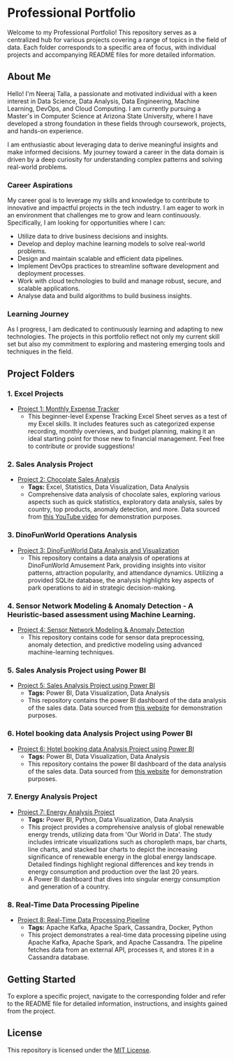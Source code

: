 # Professional Portfolio

Welcome to my Professional Portfolio! This repository serves as a centralized hub for various projects covering a range of topics in the field of data. Each folder corresponds to a specific area of focus, with individual projects and accompanying README files for more detailed information.

## About Me

Hello! I'm Neeraj Talla, a passionate and motivated individual with a keen interest in Data Science, Data Analysis, Data Engineering, Machine Learning, DevOps, and Cloud Computing. I am currently pursuing a Master's in Computer Science at Arizona State University, where I have developed a strong foundation in these fields through coursework, projects, and hands-on experience.

I am enthusiastic about leveraging data to derive meaningful insights and make informed decisions. My journey toward a career in the data domain is driven by a deep curiosity for understanding complex patterns and solving real-world problems.


### Career Aspirations

My career goal is to leverage my skills and knowledge to contribute to innovative and impactful projects in the tech industry. I am eager to work in an environment that challenges me to grow and learn continuously. Specifically, I am looking for opportunities where I can:

- Utilize data to drive business decisions and insights.
- Develop and deploy machine learning models to solve real-world problems.
- Design and maintain scalable and efficient data pipelines.
- Implement DevOps practices to streamline software development and deployment processes.
- Work with cloud technologies to build and manage robust, secure, and scalable applications.
- Analyse data and build algorithms to build business insights.

### Learning Journey

As I progress, I am dedicated to continuously learning and adapting to new technologies. The projects in this portfolio reflect not only my current skill set but also my commitment to exploring and mastering emerging tools and techniques in the field.

## Project Folders

### 1. Excel Projects
- [Project 1: Monthly Expense Tracker](https://github.com/Tallaneeraj/Data-Science-Portfolio/blob/main/Monthly%20Expense%20Tracker/README.md)
  - This beginner-level Expense Tracking Excel Sheet serves as a test of my Excel skills. It includes features such as categorized expense recording, monthly overviews, and budget planning, making it an ideal starting point for those new to financial management. Feel free to contribute or provide suggestions!

### 2. Sales Analysis Project
- [Project 2: Chocolate Sales Analysis](https://github.com/Tallaneeraj/Data-Science-Portfolio/tree/main/Sales%20Data%20Analysis%20-%20Chocolate%20Sales)
  - **Tags:** Excel, Statistics, Data Visualization, Data Analysis
  - Comprehensive data analysis of chocolate sales, exploring various aspects such as quick statistics, exploratory data analysis, sales by country, top products, anomaly detection, and more. Data sourced from [this YouTube video](https://youtu.be/v2oNWja7M2E?feature=shared) for demonstration purposes.

### 3. DinoFunWorld Operations Analysis
- [Project 3: DinoFunWorld Data Analysis and Visualization](https://github.com/Tallaneeraj/Data-Science-Portfolio/tree/main/Dino%20World%20Data%20Analysis)
  - This repository contains a data analysis of operations at DinoFunWorld Amusement Park, providing insights into visitor patterns, attraction popularity, and attendance dynamics. Utilizing a provided SQLite database, the analysis highlights key aspects of park operations to aid in strategic decision-making.
 
### 4. Sensor Network Modeling & Anomaly Detection - A Heuristic-based assessment using Machine Learning.
- [Project 4: Sensor Network Modeling & Anomaly Detection](https://github.com/Tallaneeraj/Data-Science-Portfolio/tree/main/Sensor%20Data%20ML)
  - This repository contains code for sensor data preprocessing, anomaly detection, and predictive modeling using advanced machine-learning techniques.

### 5. Sales Analysis Project using Power BI
- [Project 5: Sales Analysis Project using Power BI](https://github.com/Tallaneeraj/Portfolio/tree/main/Sales%20Data%20Analysis%20using%20Power%20BI)
  - **Tags:** Power BI, Data Visualization, Data Analysis
  - This repository contains the power BI dashboard of the data analysis of the sales data. Data sourced from [this website](https://codebasics.io/) for demonstration purposes.

### 6. Hotel booking data Analysis Project using Power BI
- [Project 6:  Hotel booking data Analysis Project using Power BI](https://github.com/Tallaneeraj/Portfolio/tree/main/Hotel%20Data%20Analysis%20using%20Power%20BI)
  - **Tags:** Power BI, Data Visualization, Data Analysis
  - This repository contains the power BI dashboard of the data analysis of the sales data. Data sourced from [this website](https://codebasics.io/) for demonstration purposes.
 
### 7. Energy Analysis Project
- [Project 7:  Energy Analysis Project](https://github.com/Tallaneeraj/Portfolio/tree/main/Analysis%20and%20Visualization%20of%20Global%20Renewable%20Energy%20Trends)
     - **Tags:** Power BI, Python, Data Visualization, Data Analysis
     - This project provides a comprehensive analysis of global renewable energy trends, utilizing data from 'Our World in Data'. The study includes intricate visualizations such as choropleth maps, bar charts, line charts, and stacked bar charts to depict the increasing significance of renewable energy in the global energy landscape. Detailed findings highlight regional differences and key trends in energy consumption and production over the last 20 years.
     - A Power BI dashboard that dives into singular energy consumption and generation of a country.

### 8. Real-Time Data Processing Pipeline
- [Project 8: Real-Time Data Processing Pipeline](https://github.com/Tallaneeraj/Portfolio/tree/main/Real-Time%20Data%20Processing%20Pipeline)
  - **Tags:** Apache Kafka, Apache Spark, Cassandra, Docker, Python
  - This project demonstrates a real-time data processing pipeline using Apache Kafka, Apache Spark, and Apache Cassandra. The pipeline fetches data from an external API, processes it, and stores it in a Cassandra database.

 
## Getting Started

To explore a specific project, navigate to the corresponding folder and refer to the README file for detailed information, instructions, and insights gained from the project.

## License

This repository is licensed under the [MIT License](LICENSE).
